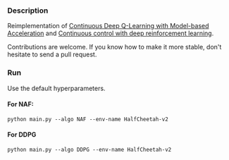 ### Description
Reimplementation of [Continuous Deep Q-Learning with Model-based Acceleration](https://arxiv.org/pdf/1603.00748v1.pdf) and [Continuous control with deep reinforcement learning](https://arxiv.org/pdf/1509.02971.pdf).

Contributions are welcome. If you know how to make it more stable, don't hesitate to send a pull request.

### Run
Use the default hyperparameters.

#### For NAF:

```
python main.py --algo NAF --env-name HalfCheetah-v2
```
#### For DDPG

```
python main.py --algo DDPG --env-name HalfCheetah-v2
```
